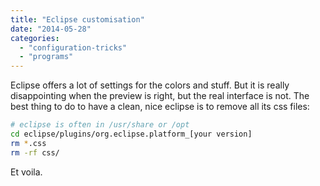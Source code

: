 ```yaml
---
title: "Eclipse customisation"
date: "2014-05-28"
categories: 
  - "configuration-tricks"
  - "programs"
---
```


Eclipse offers a lot of settings for the colors and stuff. But it is really disappointing when the preview is right, but the real interface is not. The best thing to do to have a clean, nice eclipse is to remove all its css files:

```bash
# eclipse is often in /usr/share or /opt
cd eclipse/plugins/org.eclipse.platform_[your version]
rm *.css
rm -rf css/
```
Et voila.
